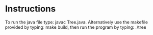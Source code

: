 <h1> Instructions </h1>
To run the java file type: javac Tree.java. Alternatively use the makefile provided by typing: make build, then run the program by typing: ./tree
